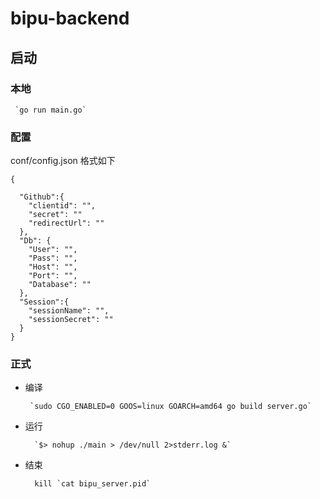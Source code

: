 # bipu-backend

## 启动
### 本地
     `go run main.go`

### 配置

conf/config.json 格式如下

```
{

  "Github":{
    "clientid": "",
    "secret": ""
    "redirectUrl": ""
  },
  "Db": {
    "User": "",
    "Pass": "",
    "Host": "",
    "Port": "",
    "Database": ""
  },
  "Session":{
    "sessionName": "",
    "sessionSecret": ""
  }
}
```


### 正式  
 + 编译  
    
        `sudo CGO_ENABLED=0 GOOS=linux GOARCH=amd64 go build server.go`
 + 运行   
        
         `$> nohup ./main > /dev/null 2>stderr.log &`
 + 结束
            
         kill `cat bipu_server.pid`
